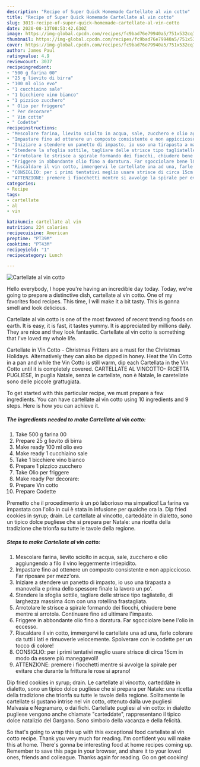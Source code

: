 ```yaml
---
description: "Recipe of Super Quick Homemade Cartellate al vin cotto"
title: "Recipe of Super Quick Homemade Cartellate al vin cotto"
slug: 3019-recipe-of-super-quick-homemade-cartellate-al-vin-cotto
date: 2020-08-13T08:53:42.630Z
image: https://img-global.cpcdn.com/recipes/fc9bad76e79940a5/751x532cq70/cartellate-al-vin-cotto-recipe-main-photo.jpg
thumbnail: https://img-global.cpcdn.com/recipes/fc9bad76e79940a5/751x532cq70/cartellate-al-vin-cotto-recipe-main-photo.jpg
cover: https://img-global.cpcdn.com/recipes/fc9bad76e79940a5/751x532cq70/cartellate-al-vin-cotto-recipe-main-photo.jpg
author: James Paul
ratingvalue: 4.9
reviewcount: 3037
recipeingredient:
- "500 g farina 00"
- "25 g lievito di birra"
- "100 ml olio evo"
- "1 cucchiaino sale"
- "1 bicchiere vino bianco"
- "1 pizzico zucchero"
- " Olio per friggere"
- " Per decorare"
- " Vin cotto"
- " Codette"
recipeinstructions:
- "Mescolare farina, lievito sciolto in acqua, sale, zucchero e olio aggiungendo a filo il vino leggermente intiepidito."
- "Impastare fino ad ottenere un composto consistente e non appiccicoso. Far riposare per mezz&#39;ora."
- "Iniziare a stendere un panetto di impasto, io uso una tirapasta a manovella e prima dello spessore finale la lavoro un po&#39;."
- "Stendere la sfoglia sottile, tagliare delle strisce tipo tagliatelle, di larghezza massima 4cm con una rotellina frastagliata."
- "Arrotolare le strisce a spirale formando dei fiocchi, chiudere bene mentre si arrotola. Continuare fino ad ultimare l&#39;impasto."
- "Friggere in abbondante olio fino a doratura. Far sgocciolare bene l&#39;olio in eccesso."
- "Riscaldare il vin cotto, immergervi le cartellate una ad una, farle colorare da tutti i lati e rimuoverle velocemente. Spolverare con le codette per un tocco di colore!"
- "CONSIGLIO: per i primi tentativi meglio usare strisce di circa 15cm in modo da essere più maneggevoli!"
- "ATTENZIONE: premere i fiocchetti mentre si avvolge la spirale per evitare che durante la frittura le rose si aprano!"
categories:
- Recipe
tags:
- cartellate
- al
- vin

katakunci: cartellate al vin 
nutrition: 224 calories
recipecuisine: American
preptime: "PT39M"
cooktime: "PT43M"
recipeyield: "1"
recipecategory: Lunch

---
```



![Cartellate al vin cotto](https://img-global.cpcdn.com/recipes/fc9bad76e79940a5/751x532cq70/cartellate-al-vin-cotto-recipe-main-photo.jpg)

Hello everybody, I hope you're having an incredible day today. Today, we're going to prepare a distinctive dish, cartellate al vin cotto. One of my favorites food recipes. This time, I will make it a bit tasty. This is gonna smell and look delicious.

Cartellate al vin cotto is one of the most favored of recent trending foods on earth. It is easy, it is fast, it tastes yummy. It is appreciated by millions daily. They are nice and they look fantastic. Cartellate al vin cotto is something that I've loved my whole life.

Cartellate in Vin Cotto - Christmas Fritters are a must for the Christmas Holidays. Alternatively they can also be dipped in honey. Heat the Vin Cotto in a pan and while the Vin Cotto is still warm, dip each Cartellata in the Vin Cotto until it is completely covered. CARTELLATE AL VINCOTTO- RICETTA PUGLIESE, in puglia Natale, senza le cartellate, non è Natale, le caretellate sono delle piccole grattugiata.


To get started with this particular recipe, we must prepare a few ingredients. You can have cartellate al vin cotto using 10 ingredients and 9 steps. Here is how you can achieve it.

<!--inarticleads1-->

##### The ingredients needed to make Cartellate al vin cotto:

1. Take 500 g farina 00
1. Prepare 25 g lievito di birra
1. Make ready 100 ml olio evo
1. Make ready 1 cucchiaino sale
1. Take 1 bicchiere vino bianco
1. Prepare 1 pizzico zucchero
1. Take  Olio per friggere
1. Make ready  Per decorare:
1. Prepare  Vin cotto
1. Prepare  Codette


Premetto che il procedimento è un pò laborioso ma simpatico! La farina va impastata con l&#39;olio in cui è stata in infusione per qualche ora la. Dip fried cookies in syrup; drain. Le cartellate al vincotto, carteddàte in dialetto, sono un tipico dolce pugliese che si prepara per Natale: una ricetta della tradizione che trionfa su tutte le tavole della regione. 

<!--inarticleads2-->

##### Steps to make Cartellate al vin cotto:

1. Mescolare farina, lievito sciolto in acqua, sale, zucchero e olio aggiungendo a filo il vino leggermente intiepidito.
1. Impastare fino ad ottenere un composto consistente e non appiccicoso. Far riposare per mezz&#39;ora.
1. Iniziare a stendere un panetto di impasto, io uso una tirapasta a manovella e prima dello spessore finale la lavoro un po&#39;.
1. Stendere la sfoglia sottile, tagliare delle strisce tipo tagliatelle, di larghezza massima 4cm con una rotellina frastagliata.
1. Arrotolare le strisce a spirale formando dei fiocchi, chiudere bene mentre si arrotola. Continuare fino ad ultimare l&#39;impasto.
1. Friggere in abbondante olio fino a doratura. Far sgocciolare bene l&#39;olio in eccesso.
1. Riscaldare il vin cotto, immergervi le cartellate una ad una, farle colorare da tutti i lati e rimuoverle velocemente. Spolverare con le codette per un tocco di colore!
1. CONSIGLIO: per i primi tentativi meglio usare strisce di circa 15cm in modo da essere più maneggevoli!
1. ATTENZIONE: premere i fiocchetti mentre si avvolge la spirale per evitare che durante la frittura le rose si aprano!


Dip fried cookies in syrup; drain. Le cartellate al vincotto, carteddàte in dialetto, sono un tipico dolce pugliese che si prepara per Natale: una ricetta della tradizione che trionfa su tutte le tavole della regione. Solitamente le cartellate si gustano intrise nel vin cotto, ottenuto dalla uve pugliesi Malvasia e Negramaro, o dai fichi. Cartellate pugliesi al vin cotto: in dialetto pugliese vengono anche chiamate &#34;carteddate&#34;, rappresentano il tipico dolce natalizio del Gargano. Sono simbolo della vacanza e della felicità. 

So that's going to wrap this up with this exceptional food cartellate al vin cotto recipe. Thank you very much for reading. I'm confident you will make this at home. There's gonna be interesting food at home recipes coming up. Remember to save this page in your browser, and share it to your loved ones, friends and colleague. Thanks again for reading. Go on get cooking!
